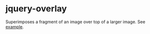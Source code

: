 jquery-overlay
==============

Superimposes a fragment of an image over top of a larger image. See [example](https://jkiv.github.com/jquery-overlay).

